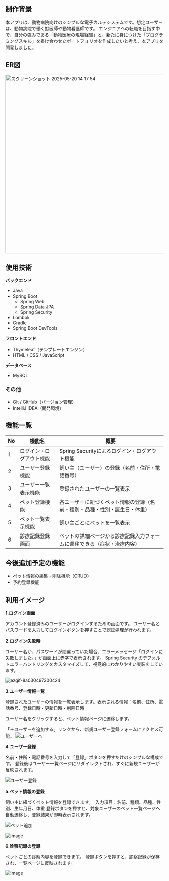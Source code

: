 ## 制作背景
本アプリは、動物病院向けのシンプルな電子カルテシステムです。想定ユーザーは、動物病院で働く獣医師や動物看護師です。
エンジニアへの転職を目指す中で、自分の強みである「動物医療の現場経験」と、新たに身につけた「プログラミングスキル」を掛け合わせたポートフォリオを作成したいと考え、本アプリを開発しました。

## ER図
<img width="565" alt="スクリーンショット 2025-05-20 14 17 54" src="https://github.com/user-attachments/assets/e4a0eea0-fd7c-484c-98f9-c51474b5744e" />

## 使用技術

**バックエンド**
- Java 
- Spring Boot 
  - Spring Web
  - Spring Data JPA
  - Spring Security
- Lombok
- Gradle
- Spring Boot DevTools

**フロントエンド**
- Thymeleaf（テンプレートエンジン）
- HTML / CSS / JavaScript

**データベース**
- MySQL

### その他
- Git / GitHub（バージョン管理）
- IntelliJ IDEA（開発環境）


## 機能一覧

| No | 機能名                     | 概要                                                                 |
|----|----------------------------|----------------------------------------------------------------------|
| 1  | ログイン・ログアウト機能     | Spring Securityによるログイン・ログアウト機能 |
| 2  | ユーザー登録機能             | 飼い主（ユーザー）の登録（名前・住所・電話番号）                     |
| 3  | ユーザー一覧表示機能         | 登録されたユーザーの一覧表示           |
| 4  | ペット登録機能               | 各ユーザーに紐づくペット情報の登録（名前・種別・品種・性別・誕生日・体重） |
| 5  | ペット一覧表示機能           | 飼い主ごとにペットを一覧表示                                         |
| 6  | 診療記録登録画面     | ペットの詳細ページから診療記録入力フォームに遷移できる（症状・治療内容） |



## 今後追加予定の機能

- ペット情報の編集・削除機能（CRUD）
- 予約登録機能



## 利用イメージ
**1.ログイン画面**

  アカウント登録済みのユーザーがログインするための画面です。
ユーザー名とパスワードを入力してログインボタンを押すことで認証処理が行われます。

**2.ログイン失敗時**

  ユーザー名か、パスワードが間違っていた場合、エラーメッセージ「ログインに失敗しました。」が画面上に赤字で表示されます。
Spring Security のデフォルトエラーハンドリングをカスタマイズして、視覚的にわかりやすい実装をしています。

![ezgif-8a030497300424](https://github.com/user-attachments/assets/cbc9ba17-4145-4cf9-ae4c-9d82db06de04)

**3.ユーザー情報一覧**

登録されたユーザーの情報を一覧表示します。表示される情報：名前、住所、電話番号、登録日時・更新日時・削除日時

ユーザー名をクリックすると、ペット情報ページに遷移します。

「＋ユーザーを追加する」リンクから、新規ユーザー登録フォームにアクセス可能。
![ユーザーへ](https://github.com/user-attachments/assets/30b681d7-84dd-4257-a036-28485acee982)

**4.ユーザー登録**

名前・住所・電話番号を入力して「登録」ボタンを押すだけのシンプルな構成です。
登録後はユーザー一覧ページにリダイレクトされ、すぐに新規ユーザーが反映されます。

![ユーザー登録](https://github.com/user-attachments/assets/0591423f-7dfa-43ab-9e0f-2936cfc3c9bd)


**5.ペット情報の登録**

飼い主に紐づくペット情報を登録できます。　入力項目：名前、種類、品種、性別、生年月日、体重
登録ボタンを押すと、対象ユーザーのペット一覧ページへ自動遷移し、登録結果が即時表示されます。

![ペット追加](https://github.com/user-attachments/assets/6d85fa96-1225-4fff-993c-6b6afb8893cf)

![image](https://github.com/user-attachments/assets/bf0660ca-a2c7-41b0-a45e-961f26813007)

**6.診察記録の登録**

ペットごとの診察内容を登録できます。
登録ボタンを押すと、診察記録が保存され、一覧ページに反映されます。


![image](https://github.com/user-attachments/assets/098499b6-d5ac-43c8-b3f4-b2c4b79e3a2e)

